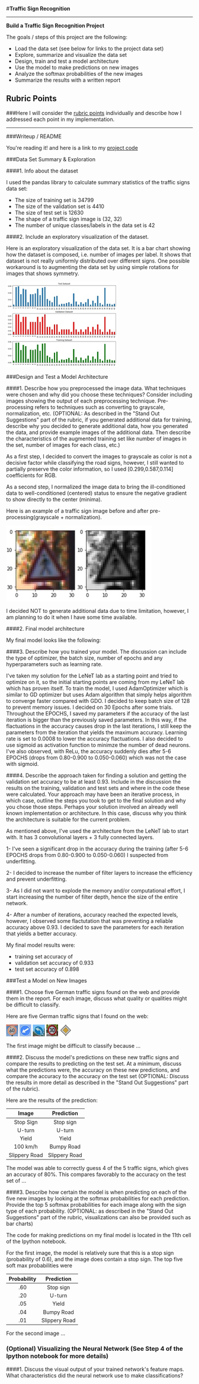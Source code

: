 #**Traffic Sign Recognition** 




---

**Build a Traffic Sign Recognition Project**

The goals / steps of this project are the following:
* Load the data set (see below for links to the project data set)
* Explore, summarize and visualize the data set
* Design, train and test a model architecture
* Use the model to make predictions on new images
* Analyze the softmax probabilities of the new images
* Summarize the results with a written report


[//]: # (Image References)

[image1]: ./Dataset.jpg "Distribution over the different signs"
[image2]: ./Preprocessing.jpg "Before and After Preprocessing"
[image3]: ./CNN_Architecture.jpg "CNN Architecture"
[image4]: ./sign1.jpg "Traffic Sign 1"
[image5]: ./sign2.jpg "Traffic Sign 2"
[image6]: ./sign3.jpg "Traffic Sign 3"
[image7]: ./sign4.jpg "Traffic Sign 4"
[image8]: ./sign5.jpg "Traffic Sign 5"
[image9]: ./sign6.jpg "Traffic Sign 6"
[image10]: ./sign7.jpg "Traffic Sign 7"
[image11]: ./sign8.jpg "Traffic Sign 8"
[image12]: ./sign9.jpg "Traffic Sign 9"

## Rubric Points
###Here I will consider the [rubric points](https://review.udacity.com/#!/rubrics/481/view) individually and describe how I addressed each point in my implementation.  

---
###Writeup / README

You're reading it! and here is a link to my [project code](carND/TrafficSignClassifier_Deliverables/Traffic_Sign_Classifier.ipynb)

###Data Set Summary & Exploration

####1. Info about the dataset

I used the pandas library to calculate summary statistics of the traffic
signs data set:


* The size of training set is 34799
* The size of the validation set is 4410
* The size of test set is 12630
* The shape of a traffic sign image is (32, 32)
* The number of unique classes/labels in the data set is 42

####2. Include an exploratory visualization of the dataset.

Here is an exploratory visualization of the data set. It is a bar chart showing how the dataset is composed, i.e. number of images per label. It shows that dataset is not really uniformly distributed over different signs. One possible workaround is to augmenting the data set by using simple rotations for images that shows symmetry. 

![alt text][image1]

###Design and Test a Model Architecture

####1. Describe how you preprocessed the image data. What techniques were chosen and why did you choose these techniques? Consider including images showing the output of each preprocessing technique. Pre-processing refers to techniques such as converting to grayscale, normalization, etc. (OPTIONAL: As described in the "Stand Out Suggestions" part of the rubric, if you generated additional data for training, describe why you decided to generate additional data, how you generated the data, and provide example images of the additional data. Then describe the characteristics of the augmented training set like number of images in the set, number of images for each class, etc.)

As a first step, I decided to convert the images to grayscale as color is not a decisive factor while classifying the road signs, however, I still wanted to partially preserve the color information, so I used [0.299,0.587,0.114] coefficients for RGB.

As a second step, I normalized the image data to bring the ill-conditioned data to well-conditioned (centered) status to ensure the negative gradient to show directly to the center (minima).

Here is an example of a traffic sign image before and after pre-processing(grayscale + normalization).

![alt text][image2]



I decided NOT to generate additional data due to time limitation, however, I am planning to do it when I have some time available.


####2. Final model architecture

My final model looks like the following:


 


####3. Describe how you trained your model. The discussion can include the type of optimizer, the batch size, number of epochs and any hyperparameters such as learning rate.

I've taken my solution for the LeNeT lab as a starting point and tried to optimize on it, so the initial starting points are coming from my LeNeT lab which has proven itself.
To train the model, I used AdamOptimizer which is similar to GD optimizer but uses Adam algorithm that simply helps algorithm to converge faster compared with GDO.
I decided to keep batch size of 128 to prevent memory issues.
I decided on 30 Epochs after some trials. Throughout the EPOCHS, I saved my parameters if the accuracy of the last iteration is bigger than the previously saved parameters. In this way, if the flactuations in the accuracy causes drop in the last iterations, I still keep the parameters from the iteration that yields the maximum accuracy.
Learning rate is set to 0.0008 to lower the accuracy flactuations.
I also decided to use sigmoid as activation function to minimze the number of dead neurons. I've also observed, with ReLu, the accuracy suddenly dies after 5-6 EPOCHS (drops from 0.80-0.900 to 0.050-0.060) which was not the case with sigmoid.

####4. Describe the approach taken for finding a solution and getting the validation set accuracy to be at least 0.93. Include in the discussion the results on the training, validation and test sets and where in the code these were calculated. Your approach may have been an iterative process, in which case, outline the steps you took to get to the final solution and why you chose those steps. Perhaps your solution involved an already well known implementation or architecture. In this case, discuss why you think the architecture is suitable for the current problem.

As mentioned above, I've used the architecture from the LeNeT lab to start with. It has 3 convolutional layers + 3 fully connected layers.

1- I've seen a significant drop in the accuracy during the training (after 5-6 EPOCHS drops from 0.80-0.900 to 0.050-0.060) I suspected from underfitting.

2- I decided to increase the number of filter layers to increase the efficiency and prevent underfitting.

3- As I did not want to explode the memory and/or computational effort, I start increasing the number of filter depth, hence the size of the entire network.

4- After a number of iterations, accuracy reached the expected levels, however, I observed some flactutation that was preventing a reliable accuracy above 0.93. I decided to save the parameters for each iteration that yields a better accuracy.

My final model results were:
* training set accuracy of 
* validation set accuracy of 0.933 
* test set accuracy of 0.898


 

###Test a Model on New Images

####1. Choose five German traffic signs found on the web and provide them in the report. For each image, discuss what quality or qualities might be difficult to classify.

Here are five German traffic signs that I found on the web:

![alt text][image4] ![alt text][image5] ![alt text][image6] 
![alt text][image7] ![alt text][image8]

The first image might be difficult to classify because ...

####2. Discuss the model's predictions on these new traffic signs and compare the results to predicting on the test set. At a minimum, discuss what the predictions were, the accuracy on these new predictions, and compare the accuracy to the accuracy on the test set (OPTIONAL: Discuss the results in more detail as described in the "Stand Out Suggestions" part of the rubric).

Here are the results of the prediction:

| Image			        |     Prediction	        					| 
|:---------------------:|:---------------------------------------------:| 
| Stop Sign      		| Stop sign   									| 
| U-turn     			| U-turn 										|
| Yield					| Yield											|
| 100 km/h	      		| Bumpy Road					 				|
| Slippery Road			| Slippery Road      							|


The model was able to correctly guess 4 of the 5 traffic signs, which gives an accuracy of 80%. This compares favorably to the accuracy on the test set of ...

####3. Describe how certain the model is when predicting on each of the five new images by looking at the softmax probabilities for each prediction. Provide the top 5 softmax probabilities for each image along with the sign type of each probability. (OPTIONAL: as described in the "Stand Out Suggestions" part of the rubric, visualizations can also be provided such as bar charts)

The code for making predictions on my final model is located in the 11th cell of the Ipython notebook.

For the first image, the model is relatively sure that this is a stop sign (probability of 0.6), and the image does contain a stop sign. The top five soft max probabilities were

| Probability         	|     Prediction	        					| 
|:---------------------:|:---------------------------------------------:| 
| .60         			| Stop sign   									| 
| .20     				| U-turn 										|
| .05					| Yield											|
| .04	      			| Bumpy Road					 				|
| .01				    | Slippery Road      							|


For the second image ... 

### (Optional) Visualizing the Neural Network (See Step 4 of the Ipython notebook for more details)
####1. Discuss the visual output of your trained network's feature maps. What characteristics did the neural network use to make classifications?


